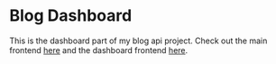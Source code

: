 # Blog Dashboard

This is the dashboard part of my blog api project.
Check out the main frontend [here](https://github.com/AndreiFlau/Project---Blog-Api-Frontend) and the dashboard frontend [here](https://github.com/AndreiFlau/Project---Blog-Api-Dashboard).
